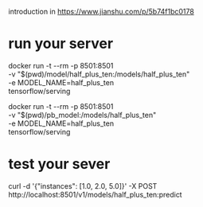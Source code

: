 introduction in https://www.jianshu.com/p/5b74f1bc0178

# run your server
docker run -t --rm -p 8501:8501 \
   -v "$(pwd)/model/half_plus_ten:/models/half_plus_ten" \
   -e MODEL_NAME=half_plus_ten \
   tensorflow/serving

docker run -t --rm -p 8501:8501 \
   -v "$(pwd)/pb_model:/models/half_plus_ten" \
   -e MODEL_NAME=half_plus_ten \
   tensorflow/serving

# test your sever
curl -d '{"instances": [1.0, 2.0, 5.0]}' -X POST http://localhost:8501/v1/models/half_plus_ten:predict